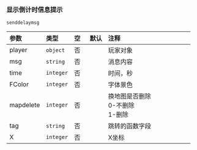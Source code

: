 ### 显示倒计时信息提示
`senddelaymsg`

| 参数      | 类型      | 空   | 默认 | 注释                                 |
| :-------- | :-------- | :--- | :--- | :----------------------------------- |
| player    | `object`  | 否   |      | 玩家对象                             |
| msg       | `string`  | 否   |      | 消息内容                             |
| time      | `integer` | 否   |      | 时间，秒                             |
| FColor    | `integer` | 否   |      | 字体景色                             |
| mapdelete | `integer` | 否   |      | 换地图是否删除<br />0-不删除<br />1-删除 |
| tag       | `string`  | 否   |      | 跳转的函数字段                       |
| X         | `integer` | 否   |      | X坐标                                |

